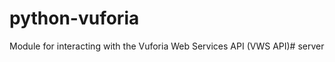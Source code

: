 python-vuforia
==============

Module for interacting with the Vuforia Web Services API (VWS API)# server

